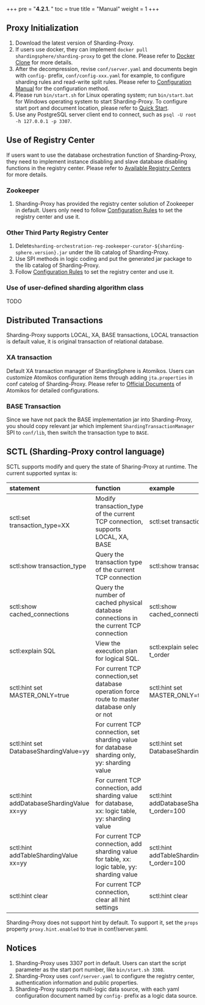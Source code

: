 +++
pre = "<b>4.2.1. </b>"
toc = true
title = "Manual"
weight = 1
+++

## Proxy Initialization

1. Download the latest version of Sharding-Proxy.
2. If users use docker, they can implement `docker pull shardingsphere/sharding-proxy` to get the clone. Please refer to [Docker Clone](/en/manual/sharding-proxy/docker/) for more details.
3. After the decompression, revise `conf/server.yaml` and documents begin with `config-` prefix, `conf/config-xxx.yaml` for example, to configure sharding rules and read-write split rules. Please refer to [Configuration Manual](/en/manual/sharding-proxy/configuration/) for the configuration method.
4. Please run `bin/start.sh` for Linux operating system; run `bin/start.bat` for Windows operating system to start Sharding-Proxy. To configure start port and document location, please refer to [Quick Start](/en/quick-start/sharding-proxy-quick-start/).
5. Use any PostgreSQL server client end to connect, such as `psql -U root -h 127.0.0.1 -p 3307`.

## Use of Registry Center

If users want to use the database orchestration function of Sharding-Proxy, they need to implement instance disabling and slave database disabling functions in the registry center. Please refer to [Available Registry Centers](/en/features/orchestration/supported-registry-repo/) for more details.

### Zookeeper

1. Sharding-Proxy has provided the registry center solution of Zookeeper in default. Users only need to follow [Configuration Rules](/en/manual/sharding-proxy/configuration/) to set the registry center and use it.

### Other Third Party Registry Center

1. Delete`sharding-orchestration-reg-zookeeper-curator-${sharding-sphere.version}.jar` under the lib catalog of Sharding-Proxy.
2. Use SPI methods in logic coding and put the generated jar package to the lib catalog of Sharding-Proxy.
3. Follow [Configuration Rules](/en/manual/sharding-proxy/configuration/) to set the registry center and use it.

### Use of user-defined sharding algorithm class

TODO

## Distributed Transactions
Sharding-Proxy supports LOCAL, XA, BASE transactions, LOCAL transaction is default value, it is original transaction of relational database.

### XA transaction

Default XA transaction manager of ShardingSphere is Atomikos. Users can customize Atomikos configuration items through adding `jta.properties` in conf catelog of Sharding-Proxy. Please refer to [Official Documents](https://www.atomikos.com/Documentation/JtaProperties) of Atomikos for detailed configurations.

### BASE Transaction

Since we have not pack the BASE implementation jar into Sharding-Proxy, you should copy relevant jar which implement `ShardingTransactionManager` SPI to `conf/lib`, then switch the transaction type
 to `BASE`.
 
## SCTL (Sharding-Proxy control language)

SCTL supports modify and query the state of Sharing-Proxy at runtime. The current supported syntax is:

| statement                         | function                                                                                  | example                            |
|:----------------------------------|:------------------------------------------------------------------------------------------|:-----------------------------------|
|sctl:set transaction_type=XX       | Modify transaction_type of the current TCP connection, supports LOCAL, XA, BASE           | sctl:set transaction_type=XA       |
|sctl:show transaction_type         | Query the transaction type of the current TCP connection                                  | sctl:show transaction_type         |
|sctl:show cached_connections       | Query the number of cached physical database connections in the current TCP connection    | sctl:show cached_connections       |
|sctl:explain SQL                   | View the execution plan for logical SQL.                                                  |sctl:explain select * from t_order  |
|sctl:hint set MASTER_ONLY=true|For current TCP connection,set database operation force route to master database only or not|sctl:hint set MASTER_ONLY=true|
|sctl:hint set DatabaseShardingValue=yy   |For current TCP connection, set sharding value for database sharding only, yy: sharding value|sctl:hint set DatabaseShardingValue=100|
|sctl:hint addDatabaseShardingValue xx=yy|For current TCP connection, add sharding value for database, xx: logic table, yy: sharding value|sctl:hint addDatabaseShardingValue t_order=100|
|sctl:hint addTableShardingValue xx=yy|For current TCP connection, add sharding value for table, xx: logic table, yy: sharding value|sctl:hint addTableShardingValue t_order=100|
|sctl:hint clear|For current TCP connection, clear all hint settings|sctl:hint clear|

Sharding-Proxy does not support hint by default. To support it, set the `props` property `proxy.hint.enabled` to true in conf/server.yaml.

## Notices

1. Sharding-Proxy uses 3307 port in default. Users can start the script parameter as the start port number, like `bin/start.sh 3308`.
2. Sharding-Proxy uses `conf/server.yaml` to configure the registry center, authentication information and public properties.
3. Sharding-Proxy supports multi-logic data source, with each yaml configuration document named by `config-` prefix as a logic data source.